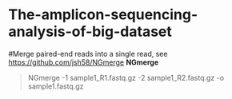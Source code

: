 # The-amplicon-sequencing-analysis-of-big-dataset

#Merge paired-end reads into a single read, see https://github.com/jsh58/NGmerge
**NGmerge**
>NGmerge -1 sample1_R1.fastq.gz -2 sample1_R2.fastq.gz -o sample1.fastq.gz
	
